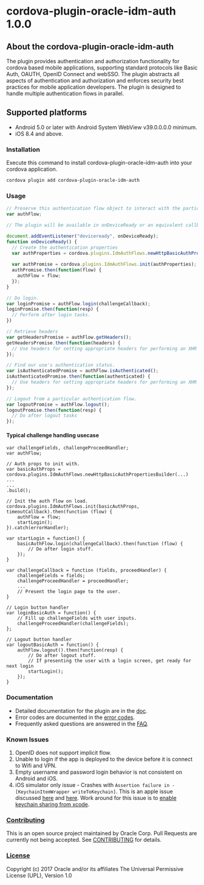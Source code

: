 # cordova-plugin-oracle-idm-auth 1.0.0

## About the cordova-plugin-oracle-idm-auth
The plugin provides authentication and authorization functionality for cordova based mobile applications, 
supporting standard protocols like Basic Auth, OAUTH, OpenID Connect and webSSO. 
The plugin abstracts all aspects of authentication and authorization and enforces security best practices for mobile application developers.
The plugin is designed to handle multiple authentication flows in parallel.

## Supported platforms
- Android 5.0 or later with Android System WebView v39.0.0.0.0 minimum.
- iOS 8.4 and above.

### Installation
Execute this command to install cordova-plugin-oracle-idm-auth into your cordova application. 

```bash
cordova plugin add cordova-plugin-oracle-idm-auth
```

### Usage
```js
// Preserve this authentication flow object to interact with the particular flow.
var authFlow;

// The plugin will be available in onDeviceReady or an equivalent callback which is executed after the application is loaded by the device.

document.addEventListener("deviceready", onDeviceReady);
function onDeviceReady() {
  // Create the authentication properties
  var authProperties = cordova.plugins.IdmAuthFlows.newHttpBasicAuthPropertiesBuilder(...).build();
  
  var authPromise = cordova.plugins.IdmAuthFlows.init(authProperties);
  authPromise.then(function(flow) {
    authFlow = flow;
  });
}

// Do login.
var loginPromise = authFlow.login(challengeCallback);
loginPromise.then(function(resp) {
  // Perform after login tasks.
})

// Retrieve headers
var getHeadersPromise = authFlow.getHeaders();
getHeadersPromise.then(function(headers) {
  // Use headers for setting appropriate headers for performing an XHR request.
});

// Find our use's authentication status.
var isAuthenticatedPromise = authFlow.isAuthenticated();
isAuthenticatedPromise.then(function(authenticated) {
  // Use headers for setting appropriate headers for performing an XHR request.
});

// Logout from a particular authentication flow.
var logoutPromise = authFlow.logout();
logoutPromise.then(function(resp) {
  // Do after logout tasks
});
```

#### Typical challenge handling usecase
```
var challengeFields, challengeProceedHandler;
var authFlow;

// Auth props to init with.
var basicAuthProps = cordova.plugins.IdmAuthFlows.newHttpBasicAuthPropertiesBuilder(...)
...
...
.build();

// Init the auth flow on load.
cordova.plugins.IdmAuthFlows.init(basicAuthProps, timeoutCallback).then(function (flow) {
    authFlow = flow;
    startLogin();
}).catch(errorHandler);

var startLogin = function() {
    basicAuthFlow.login(challengeCallback).then(function (flow) {
        // Do after login stuff.
    });
}

var challengeCallback = function (fields, proceedHandler) {
    challengeFields = fields;
    challengeProceedHandler = proceedHandler;
    ... 
    // Present the login page to the user.
}

// Login button handler 
var loginBasicAuth = function() {
    // Fill up challengeFields with user inputs.
    challengeProceedHandler(challengeFields);
};

// Logout button handler
var logoutBasicAuth = function() {
    authFlow.logout().then(function(resp) {
        // Do after logout stuff.
        // If presenting the user with a login screen, get ready for next login
        startLogin();
    });
}    
```

### Documentation
- Detailed documentation for the plugin are in the [doc](docs/plugin.md).
- Error codes are documented in the [error codes](docs/error-codes.md).
- Frequently asked questions are answered in the [FAQ](docs/faq.md).

### Known Issues
1. OpenID does not support implicit flow.
1. Unable to login if the app is deployed to the device before it is connect to Wifi and VPN.
1. Empty username and password login behavior is not consistent on Android and iOS.
1. iOS simulator only issue - Crashes with ```Assertion failure in -[KeychainItemWrapper writeToKeychain]```. This is an apple issue discussed [here](https://stackoverflow.com/questions/39561041/keychainitemwrapper-crash-on-ios10) and [here](https://forums.developer.apple.com/thread/51071). Work around for this issue is to [enable keychain sharing from xcode](https://developer.apple.com/library/content/documentation/IDEs/Conceptual/AppDistributionGuide/AddingCapabilities/AddingCapabilities.html).


### [Contributing](CONTRIBUTING.md)
This is an open source project maintained by Oracle Corp. Pull Requests are currently not being accepted. See [CONTRIBUTING](CONTRIBUTING.md) for details.

### [License](LICENSE.md)
Copyright (c) 2017 Oracle and/or its affiliates
The Universal Permissive License (UPL), Version 1.0
